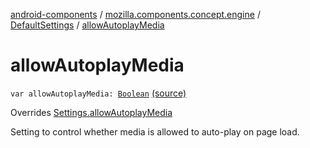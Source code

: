[android-components](../../index.md) / [mozilla.components.concept.engine](../index.md) / [DefaultSettings](index.md) / [allowAutoplayMedia](./allow-autoplay-media.md)

# allowAutoplayMedia

`var allowAutoplayMedia: `[`Boolean`](https://kotlinlang.org/api/latest/jvm/stdlib/kotlin/-boolean/index.html) [(source)](https://github.com/mozilla-mobile/android-components/blob/master/components/concept/engine/src/main/java/mozilla/components/concept/engine/Settings.kt#L173)

Overrides [Settings.allowAutoplayMedia](../-settings/allow-autoplay-media.md)

Setting to control whether media is allowed to auto-play on page load.

